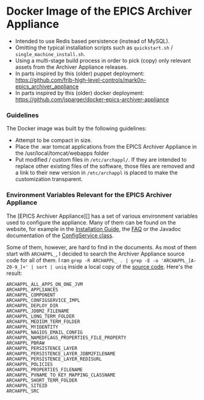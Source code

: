 # Docker Image of the EPICS Archiver Appliance

* Intended to use Redis based persistence (instead of MySQL).
* Omitting the typical installation scripts such as
  `quickstart.sh` / `single_machine_install.sh`.
* Using a multi-stage build process in order to pick (copy)
  only relevant assets from the Archiver Appliance releases.
* In parts inspired by this (older) puppet deployment:
  <https://github.com/frib-high-level-controls/mark0n-epics_archiver_appliance>
* In parts inspired by this (older) docker deployment:
  <https://github.com/jsparger/docker-epics-archiver-appliance>

### Guidelines

The Docker image was built by the following guidelines:

* Attempt to be compact in size.
* Place the .war tomcat applications from the EPICS Archiver Appliance
  in the /usr/local/tomcat/webapps folder
* Put modified / custom files in `/etc/archappl/`.
  If they are intended to replace other existing files of the
  software, those files are removed and a link to their new
  version in `/etc/archappl` is placed to make the customization
  transparent.

### Environment Variables Relevant for the EPICS Archiver Appliance

The [EPICS Archiver Appliance][] has a set of various
environment variables used to configure the appliance.
Many of them can be found on the website, for example
in the [Installation Guide][], the [FAQ][] or the
Javadoc documentation of the [ConfigService class][].

Some of them, however, are hard to find in the documents.
As most of them start with `ARCHAPPL_`, I decided to search
the Archiver Appliance source code for all of them. I ran
`grep -R ARCHAPPL_ . | grep -E -o 'ARCHAPPL_[A-Z0-9_]+' | sort | uniq`
inside a local copy of the [source code][]. Here's the result:


```
ARCHAPPL_ALL_APPS_ON_ONE_JVM
ARCHAPPL_APPLIANCES
ARCHAPPL_COMPONENT
ARCHAPPL_CONFIGSERVICE_IMPL
ARCHAPPL_DEPLOY_DIR
ARCHAPPL_JDBM2_FILENAME
ARCHAPPL_LONG_TERM_FOLDER
ARCHAPPL_MEDIUM_TERM_FOLDER
ARCHAPPL_MYIDENTITY
ARCHAPPL_NAGIOS_EMAIL_CONFIG
ARCHAPPL_NAMEDFLAGS_PROPERTIES_FILE_PROPERTY
ARCHAPPL_PBRAW
ARCHAPPL_PERSISTENCE_LAYER
ARCHAPPL_PERSISTENCE_LAYER_JDBM2FILENAME
ARCHAPPL_PERSISTENCE_LAYER_REDISURL
ARCHAPPL_POLICIES
ARCHAPPL_PROPERTIES_FILENAME
ARCHAPPL_PVNAME_TO_KEY_MAPPING_CLASSNAME
ARCHAPPL_SHORT_TERM_FOLDER
ARCHAPPL_SITEID
ARCHAPPL_SRC
```

[EPICS Archiver Applianc]: https://slacmshankar.github.io/epicsarchiver_docs/index.html
[ConfigService class]: https://slacmshankar.github.io/epicsarchiver_docs/api/org/epics/archiverappliance/config/ConfigService.html
[Installation Guide]: https://slacmshankar.github.io/epicsarchiver_docs/installguide.html
[FAQ]: https://slacmshankar.github.io/epicsarchiver_docs/faq.html
[source code]: https://github.com/slacmshankar/epicsarchiverap/
